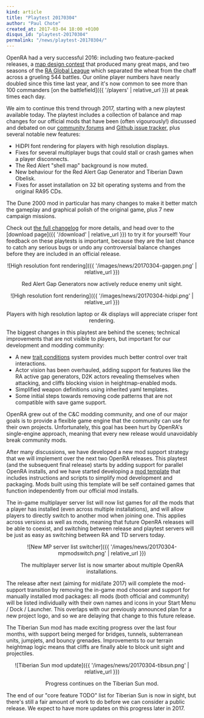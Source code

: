 ```yaml
---
kind: article
title: "Playtest 20170304"
author: "Paul Chote"
created_at: 2017-03-04 18:00 +0100
disqus_id: "playtest-20170304"
permalink: "/news/playtest-20170304/"
---
```


OpenRA had a very successful 2016: including two feature-packed releases, a [map design contest](http://www.sleipnirstuff.com/forum/viewtopic.php?t=19525) that produced many great maps, and two seasons of the [RA Global League](http://www.sleipnirstuff.com/forum/viewtopic.php?f=82&t=19750) which separated the wheat from the chaff across a grueling 544 battles.  Our online player numbers have nearly doubled since this time last year, and it's now common to see more than 100 commanders [on the battlefield]({{ '/players' | relative_url }}) at peak times each day.

We aim to continue this trend through 2017, starting with a new playtest available today.  The playtest includes a collection of balance and map changes for our official mods that have been (often vigourously!) discussed and debated on our [community forums](http://www.sleipnirstuff.com/forum/viewforum.php?f=80) and [Github issue tracker](https://github.com/OpenRA/OpenRA/issues/), plus several notable new features:

* HiDPI font rendering for players with high resolution displays.
* Fixes for several multiplayer bugs that could stall or crash games when a player disconnects.
* The Red Alert "shell map" background is now muted.
* New behaviour for the Red Alert Gap Generator and Tiberian Dawn Obelisk.
* Fixes for asset installation on 32 bit operating systems and from the original RA95 CDs.

The Dune 2000 mod in particular has many changes to make it better match the gameplay and graphical polish of the original game, plus 7 new campaign missions.

Check out [the full changelog](https://github.com/OpenRA/OpenRA/wiki/Changelog/94da97fde0b142df1b5009c87e53c4006721ab7e) for more details, and head over to the [download page]({{ '/download' | relative_url }}) to try it for yourself!  Your feedback on these playtests is important, because they are the last chance to catch any serious bugs or undo any controversial balance changes before they are included in an official release.

<div style="text-align:center" markdown="1">
![High resolution font rendering]({{ '/images/news/20170304-gapgen.png' | relative_url }})

Red Alert Gap Generators now actively reduce enemy unit sight.
</div>

<div style="text-align:center" markdown="1">
![High resolution font rendering]({{ '/images/news/20170304-hidpi.png' | relative_url }})

Players with high resolution laptop or 4k displays will appreciate crisper font rendering.
</div>

<div class="about-todo-divider"></div>

The biggest changes in this playtest are behind the scenes; technical improvements that are not visible to players, but important for our development and modding community:

* A new [trait conditions](https://github.com/OpenRA/OpenRA/wiki/Trait-Conditions) system provides much better control over trait interactions.
* Actor vision has been overhauled, adding support for features like the RA active gap generators, D2K actors revealing themselves when attacking, and cliffs blocking vision in heightmap-enabled mods.
* Simplified weapon definitions using inherited yaml templates.
* Some initial steps towards removing code patterns that are not compatible with save game support.

OpenRA grew out of the C&C modding community, and one of our major goals is to provide a flexible game engine that the community can use for their own projects.  Unfortunately, this goal has been hurt by OpenRA's single-engine approach, meaning that every new release would unavoidably break community mods.

After many discussions, we have developed a new mod support strategy that we will implement over the next two OpenRA releases.  This playtest (and the subsequent final release) starts by adding support for parallel OpenRA installs, and we have started developing a [mod template](https://github.com/OpenRA/OpenRAModTemplate) that includes instructions and scripts to simplify mod development and packaging.  Mods built using this template will be self contained games that function independently from our official mod installs.

The in-game multiplayer server list will now list games for *all* the mods that a player has installed (even across multiple installations), and will allow players to directly switch to another mod when joining one.  This applies across versions as well as mods, meaning that future OpenRA releases will be able to coexist, and switching between release and playtest servers will be just as easy as switching between RA and TD servers today.

<div style="text-align:center" markdown="1">
![New MP server list switcher]({{ '/images/news/20170304-mpmodswitch.png' | relative_url }})

The multiplayer server list is now smarter about multiple OpenRA installations.
</div>

The release after next (aiming for mid/late 2017) will complete the mod-support transition by removing the in-game mod chooser and support for manually installed mod packages: all mods (both official and community) will be listed individually with their own names and icons in your Start Menu / Dock / Launcher.  This overlaps with our previously announced plan for a new project logo, and so we are delaying that change to this future release.

<div class="about-todo-divider"></div>

The Tiberian Sun mod has made exciting progress over the last four months, with support being merged for bridges, tunnels, subterranean units, jumpjets, and bouncy grenades.  Improvements to our terrain heightmap logic means that cliffs are finally able to block unit sight and projectiles.

<div style="text-align:center" markdown="1">
![Tiberian Sun mod update]({{ '/images/news/20170304-tibsun.png' | relative_url }})

Progress continues on the Tiberian Sun mod.
</div>

The end of our "core feature TODO" list for Tiberian Sun is now in sight, but there's still a fair amount of work to do before we can consider a public release.  We expect to have more updates on this progress later in 2017.

<div class="about-todo-divider"></div>
